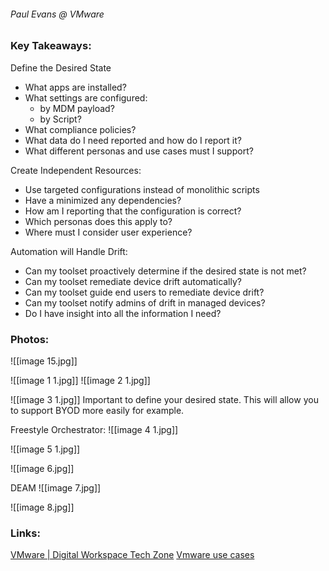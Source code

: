 ###### Paul Evans @ VMware

### Key Takeaways:

Define the Desired State
- What apps are installed?
- What settings are configured:
	- by MDM payload?
	- by Script?
- What compliance policies?
- What data do I need reported and how do I report it?
- What different personas and use cases must I support?

Create Independent Resources:
- Use targeted configurations instead of monolithic scripts
- Have a minimized any dependencies?
- How am I reporting that the configuration is correct?
-   ﻿Which personas does this apply to?
-   ﻿﻿Where must I consider user experience?

Automation will Handle Drift:
- Can my toolset proactively determine if the desired state is not met?
- ﻿﻿Can my toolset remediate device drift automatically?
- Can my toolset guide end users to remediate device drift?
- Can my toolset notify admins of drift in managed devices?
- Do I have insight into all the information I need?


### Photos:

![[image 15.jpg]]

![[image 1 1.jpg]]
![[image 2 1.jpg]]

![[image 3 1.jpg]]
Important to define your desired state. This will allow you to support BYOD more easily for example. 

Freestyle Orchestrator:
![[image 4 1.jpg]]

![[image 5 1.jpg]]

![[image 6.jpg]]

DEAM
![[image 7.jpg]]

![[image 8.jpg]]


### Links:
[VMware | Digital Workspace Tech Zone](https://techzone.vmware.com)
[Vmware use cases](https://portal.vmtestdrive.com/)

